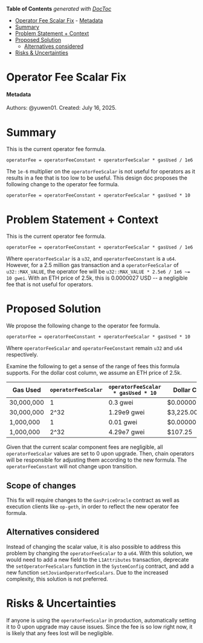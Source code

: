 <!-- START doctoc generated TOC please keep comment here to allow auto update -->
<!-- DON'T EDIT THIS SECTION, INSTEAD RE-RUN doctoc TO UPDATE -->
**Table of Contents**  *generated with [DocToc](https://github.com/thlorenz/doctoc)*

- [Operator Fee Scalar Fix](#operator-fee-scalar-fix)
      - [Metadata](#metadata)
- [Summary](#summary)
- [Problem Statement + Context](#problem-statement--context)
- [Proposed Solution](#proposed-solution)
  - [Alternatives considered](#alternatives-considered)
- [Risks & Uncertainties](#risks--uncertainties)

<!-- END doctoc generated TOC please keep comment here to allow auto update -->

# Operator Fee Scalar Fix

#### Metadata

Authors: @yuwen01.
Created: July 16, 2025.

# Summary

This is the current operator fee formula.

```
operatorFee = operatorFeeConstant + operatorFeeScalar * gasUsed / 1e6
```

The `1e-6` multiplier on the `operatorFeeScalar` is not useful for operators as it results in a fee that is too low to be useful. This design doc proposes the following change to the operator fee formula.

```
operatorFee = operatorFeeConstant + operatorFeeScalar * gasUsed * 10
```

<!-- Most (if not all) documents should have a summary.
While the length will likely be proportional to the length of the full document,
the summary should be as succinct as possible. -->

# Problem Statement + Context

<!-- Describe the specific problem that the document is seeking to address as well
as information needed to understand the problem and design space.
If more information is needed on the costs of the problem,
this is a good place to that information. -->

This is the current operator fee formula.

```
operatorFee = operatorFeeConstant + operatorFeeScalar * gasUsed / 1e6
```

Where `operatorFeeScalar` is a `u32`, and `operatorFeeConstant` is a `u64`. However, for a 2.5 million gas transaction and a `operatorFeeScalar` of `u32::MAX_VALUE`, the operator fee will be `u32::MAX_VALUE * 2.5e6 / 1e6 ~= 10 gwei`. With an ETH price of 2.5k, this is 0.0000027 USD -- a negligible fee that is not useful for operators.

# Proposed Solution

<!-- A high level overview of the proposed solution.
When there are multiple alternatives there should be an explanation
of why one solution was picked over other solutions.
As a rule of thumb, including code snippets (except for defining an external API)
is likely too low level. -->

We propose the following change to the operator fee formula.

```
operatorFee = operatorFeeConstant + operatorFeeScalar * gasUsed * 10
```

Where `operatorFeeScalar` and `operatorFeeConstant` remain `u32` and `u64` respectively.

Examine the following to get a sense of the range of fees this formula supports. For the dollar cost column, we assume an ETH price of 2.5k.

| Gas Used | `operatorFeeScalar` | `operatorFeeScalar * gasUsed * 10` | Dollar Cost |
|----------|-------------------|----------------------------------|-------------|
| 30,000,000 | 1 | 0.3 gwei | $0.00000075 |
| 30,000,000 | 2^32 | 1.29e9 gwei | $3,225.00 |
| 1,000,000 | 1 | 0.01 gwei | $0.000000025 |
| 1,000,000 | 2^32 | 4.29e7 gwei | $107.25 |

Given that the current scalar component fees are negligible, all `operatorFeeScalar` values are set to 0 upon upgrade. Then, chain operators will be responsible for adjusting them according to the new formula. The `operatorFeeConstant` will not change upon transition.

## Scope of changes

This fix will require changes to the `GasPriceOracle` contract as well as execution clients like `op-geth`, in order to reflect the new operator fee formula.

## Alternatives considered

Instead of changing the scalar value, it is also possible to address this problem by changing the `operatorFeeScalar` to a `u64`. With this solution, we would need to add a new field to the `L1Attributes` transaction, deprecate the `setOperatorFeeScalars` function in the `SystemConfig` contract, and add a new function `setJovianOperatorFeeScalars`. Due to the increased complexity, this solution is not preferred.

# Risks & Uncertainties

<!-- An overview of what could go wrong.
Also any open questions that need more work to resolve. -->

If anyone is using the `operatorFeeScalar` in production, automatically setting it to 0 upon upgrade may cause issues. Since the fee is so low right now, it is likely that any fees lost will be negligible.
